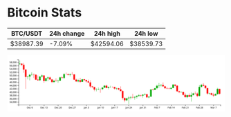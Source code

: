 # Bitcoin Stats

BTC/USDT|24h change|24h high|24h low|
|---|---|---|---|
|$38987.39|-7.09%|$42594.06|$38539.73|

<img src="./chart.svg">
